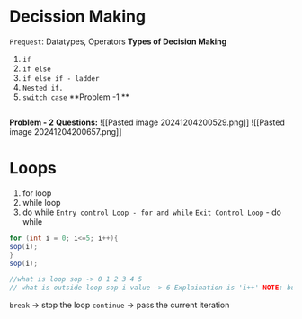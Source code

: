 # Decission Making
`Prequest`: Datatypes, Operators
**Types of Decision Making**
1. `if`
2. `if else`
3. `if else if - ladder`
4. `Nested if.`
5. `switch case`
**Problem -1 **

```java

```

**Problem - 2**
**Questions:**
![[Pasted image 20241204200529.png]]
![[Pasted image 20241204200657.png]]
# **Loops**
1. for loop
2. while loop
3. do while
`Entry control Loop - for and while`
`Exit Control Loop` - do while

```java
for (int i = 0; i<=5; i++){
sop(i);
}
sop(i);

//what is loop sop -> 0 1 2 3 4 5
// what is outside loop sop i value -> 6 Explaination is 'i++' NOTE: but this program shows error because 'i' is not a gloabal variable to make it gloabal declare the i outside the loop.
```

`break` -> stop the loop
`continue` -> pass the current iteration